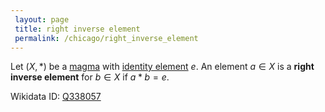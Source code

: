 ```yaml
---
 layout: page
 title: right inverse element
 permalink: /chicago/right_inverse_element
---
```

Let $(X,*)$ be a [magma](https://defsmath.github.io/DefsMath/magma) with [identity element](https://defsmath.github.io/DefsMath/identity_element) $e$. An element $a\in X$ is a **right inverse element** for $b\in X$ if $a * b=e$.

Wikidata ID: [Q338057](https://www.wikidata.org/wiki/Q338057)